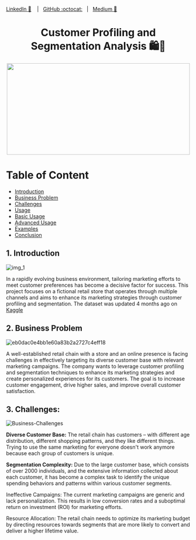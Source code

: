 [LinkedIn :necktie:][LinkedIn] &nbsp;&nbsp;&nbsp;|&nbsp;&nbsp;&nbsp;[GitHub :octocat:][GitHub]&nbsp;&nbsp;&nbsp;|&nbsp;&nbsp;&nbsp;[Medium 📖][Medium]

<!--
Quick Link 
-->
[LinkedIn]:https://www.linkedin.com/in/zehida-thabit-86583a228/
[GitHub]:https://github.com/mademoixcel
[Medium]:https://medium.com/@zehidata







<div style="text-align: center;">
  <h1>  Customer Profiling and Segmentation Analysis    🛍️🛒</h1>
</div> 
<p align="center"> 


  
<p align="center">
  <img width="500" height="250" src="https://sourcificconsulting.co.uk/wp-content/uploads/image19.gif">
</p>


# Table of Content
- [Introduction](#1-introduction)
- [Business Problem](#2-business-problem)
- [Challenges](#3-challenges)
- [Usage](#3-usage)
- [Basic Usage](#31-basic-usage)
- [Advanced Usage](#32-advanced-usage)
- [Examples](#4-examples)
- [Conclusion](#5-conclusion)

## 1. Introduction 

![img_1](https://github.com/mademoixcel/Customer-Profiling-Analysis/assets/124081194/74c340b1-d912-400a-ad4e-862f8a8ea7f2)


In a rapidly evolving business environment, tailoring marketing efforts to meet customer preferences has become a decisive factor for success. This project focuses on a fictional retail store that operates through multiple channels and aims to enhance its marketing strategies through customer profiling and segmentation.
The dataset was updated 4 months ago on [Kaggle](https://www.kaggle.com/datasets/somesh140/segmentation)





## 2. Business Problem

![eb0dac0e4bb1e60a83b2a2727c4eff18](https://github.com/mademoixcel/Customer-Profiling-Analysis/assets/124081194/ecdbab3a-d8f6-4abf-8018-ae4732930037)




A well-established retail chain with a store and an online presence is facing challenges in effectively targeting its diverse customer base with relevant marketing campaigns. The company wants to leverage customer profiling and segmentation techniques to enhance its marketing strategies and create personalized experiences for its customers. The goal is to increase customer engagement, drive higher sales, and improve overall customer satisfaction.

## 3. Challenges:
![Business-Challenges](https://github.com/mademoixcel/Customer-Profiling-Analysis/assets/124081194/e2961b79-313c-44f2-862d-5dcd5efeba9a)




<b>Diverse Customer Base:</b> The retail chain has customers – with different age distribution, different shopping patterns, and they like different things. Trying to use the same marketing for everyone doesn't work anymore because each group of customers is unique.

<b>Segmentation Complexity:</b> Due to the large customer base, which consists of over 2000 individuals, and the extensive information collected about each customer, it has become a complex task to identify the unique spending behaviors and patterns within various customer segments.

Ineffective Campaigns: The current marketing campaigns are generic and lack personalization. This results in low conversion rates and a suboptimal return on investment (ROI) for marketing efforts.

Resource Allocation: The retail chain needs to optimize its marketing budget by directing resources towards segments that are more likely to convert and deliver a higher lifetime value.
